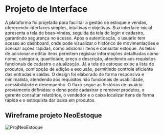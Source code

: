 
# Projeto de Interface

 A plataforma foi projetada para facilitar a gestão de estoque e vendas, oferecendo interfaces simples, intuitivas e objetivas. Sua interface inicial apresenta a tela de boas-vindas, seguida da tela de login e cadastro, garantindo segurança no acesso. Após a autenticação, o usuário tem acesso ao dashboard, onde pode visualizar o histórico de movimentações e acessar ações rápidas, como adicionar itens e consultar estoque.
As telas de adicionar e editar itens permitem registrar informações detalhadas como nome, categoria, quantidade, preço e descrição, atendendo aos requisitos funcionais de cadastro e atualização. Já a tela de estoque exibe a lista de produtos, com opção de edição e exclusão, permitindo controle eficiente das entradas e saídas.
O design foi elaborado de forma responsiva e minimalista, atendendo aos requisitos não funcionais de usabilidade, acessibilidade e desempenho. O fluxo segue as histórias de usuário previamente definidas: o dono pode cadastrar e remover produtos, o gerente consultar relatórios, o vendedor e o caixa localizar itens de forma rápida e o estoquista dar baixa em produtos.


## Wireframe projeto NeoEstoque
![ProjNeoEstoque](https://github.com/user-attachments/assets/867b4ae9-00c5-49ee-9900-4f094495ae2a)
